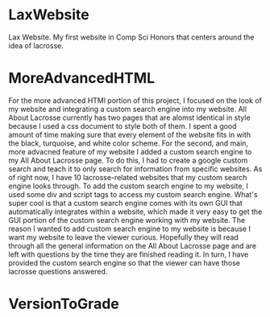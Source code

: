 # LaxWebsite
Lax Website. My first website in Comp Sci Honors that centers around the idea of lacrosse.

# MoreAdvancedHTML

For the more advanced HTMl portion of this project, I focused on the look of my website and integrating a custom search engine into my website. All About Lacrosse currently has two pages that are alomst identical in style because I used a css document to style both of them. I spent a good amount of time making sure that every element of the website fits in with the black, turquoise, and white color scheme. For the second, and main, more advacned feature of my website I added a custom search engine to my All About Lacrosse page. To do this, I had to create a google custom search and teach it to only search for information from specific websites. As of right now, I have 10 lacrosse-related websites that my custom search engine looks through. To add the custom search engine to my website, I used some div and script tags to access my custom search engine. What's super cool is that a custom search engine comes with its own GUI that automatically integrates within a website, which made it very easy to get the GUI portion of the custom search engine working with my website. The reason I wanted to add custom search engine to my website is because I want my website to leave the viewer curious. Hopefully they will read through all the general information on the All About Lacrosse page and are left with questions by the time they are finished reading it. In turn, I have provided the custom search engine so that the viewer can have those lacrosse questions answered.

# VersionToGrade



